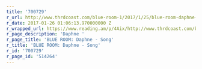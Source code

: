 ```yaml
---
title: '700729'
r_url: http://www.thrdcoast.com/blue-room-1/2017/1/25/blue-room-daphne-song
r_date: 2017-01-26 01:06:13.970000000 Z
r_wrapped_url: https://www.reading.am/p/4Aix/http://www.thrdcoast.com/blue-room-1/2017/1/25/blue-room-daphne-song
r_page_description: 'Daphne '
r_page_title: 'BLUE ROOM: Daphne - Song'
r_title: 'BLUE ROOM: Daphne - Song'
r_id: '700729'
r_page_id: '514264'
---
```


